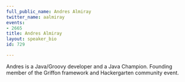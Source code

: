 ```yaml
---
full_public_name: Andres Almiray
twitter_name: aalmiray
events:
- 2665
title: Andres Almiray
layout: speaker_bio
id: 729

---
```

Andres is a Java/Groovy developer and a Java Champion. Founding member of the Griffon framework and Hackergarten community event.